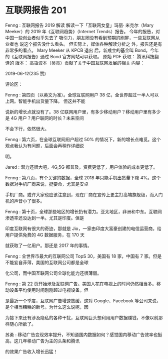 # 互联网报告 201

Fenng : 互联网报告 2019 解读 解读一下「互联网女皇」玛丽· 米克尔（Mary Meeker）的 2019 年《互联网趋势》（Internet Trends）报告。 今年的报告，对中国一些创业者似乎失去了 吸引力，朋友圈没有看到预期的刷屏，一些互联网从业者也 说这个报告没什么看头。 但实际上，媒体各种解读分析之 外，报告还是有非常多的看点。 Mary Meeker 从 KPCB 退出 后，新成立的基金叫 Bond。今年的《互联网报告》通过 Bond 官方网站可以获取。 原始 PDF 获取： 腾讯科技翻译的 版本： 高瓴资本（吴亮）贡献了关于中国互联网发展的相关 内容：

2019-06-12(235 赞)

评论区：

Fenng : 第四页（以英文为准）。全球互联网用户 38 亿，全世界超过一半人可以上网。智能手机出货量下降。 但这并不能

说新的增长点就没有了。38 亿联网用户里，有多少移动用户？移动用户里有多少是 4G 用户？用户联网的时长？未来空间

不会下行，依然很大。

Fenng : 第六页，在全球互联网用户超过 50% 的情况下，新的增长点难觅。这个观点我认为有问题，后面会再稍作详细说

明。

Jared : 潜力还很大吧，4G,5G 都普及，资费更低了，用户体验的成本更低了。

Fenng : 第八页，有个关键的数据，全球 2018 年只能手机出货量下降 4%。这个数据对手机厂商来说，挺要命，尤其是安卓

手机厂商。或许大家也应该注意到，现在厂商在宣传上更主打高端旗舰级，而入门机的声音小了很多。

Fenng : 第十页，全球那些地区的增长扔有潜力。亚太地区，非洲和中东。互联网渗透率还没达到一半。尤其是印度。但是

印度互联网有很大的奇迹，那就是 Jio，一家由印度大富豪创建的电信运营商，给用户提供免费的 4G 数据服务，在 170 天

就获取了一亿用户。那还是 2017 年的事情。

Fenng : 全世界市最大的互联网公司 TopS 30，美国有 18 家，中国有 7 家。但是不能妄自菲薄，美国的互联网公司都是全球

化公司，而中国互联网公司全球化能力还很薄弱。

Fenng : 第 22 页开始涉及互联网广告。美国人花在电视上的时间仍然相当多。移动设备平均使用时间刚刚超过电视设备。但

是最近一个季度，互联网广告增速放缓，这对 Google、Facebook 等公司来说，是个相当糟糕的新号。为什么这么说呢，因

为接下来还有涉及隐私的各种干扰，互联网巨头想利用用户数据赚钱，不像以前那样随心所欲了。

苏勇 : 移动广告变现效率提升，不知道国内数据如何？感觉国内移动广告效率也挺高，这几年移动广告为主的头条和腾讯

的效果广告收入增长迅猛！